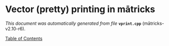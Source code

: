 
# Vector (pretty) printing in mātricks
_This document was automatically generated from file_ **`vprint.cpp`** (mātricks-v2.10-r6).


[Table of Contents](README.md)
